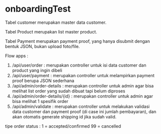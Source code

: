 # onboardingTest
Tabel customer merupakan master data customer.

Tabel Product merupakan list master product.

Tabel Payment merupakan payment proof, yang hanya disubmit dengan bentuk JSON, bukan upload foto/file.

Flow apps :
1. /api/user/order : merupakan controller untuk isi data customer dan product yang ingin dibeli
2. /api/user/payment : merupakan controller untuk melampirkan payment proof berupa JSON sederhana
3. /api/admin/order-details : merupakan controller untuk admin agar bisa melihat list order yang sudah dibuat tapi belum diproses
4. /api/admin/order-details/{id} : merupakan controller untuk admin agar bisa melihat 1 spesifik order
5. /api/admin/validate : merupakan controller untuk melakukan validasi data customer dan payment proof (di case ini jumlah pembayaran), dan akan otomatis generate shipping id jika sudah valid.

tipe order status : 
1 = accepted/confirmed
99 = cancelled

